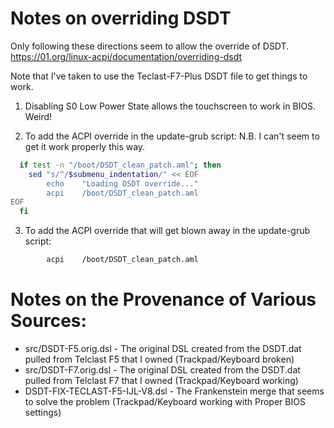 # Notes on overriding DSDT

Only following these directions seem to allow the override of DSDT.
https://01.org/linux-acpi/documentation/overriding-dsdt

Note that I've taken to use the Teclast-F7-Plus DSDT file to get things to work.


1. Disabling S0 Low Power State allows the touchscreen to work in BIOS.  Weird!


2. To add the ACPI override in the update-grub script:
N.B. I can't seem to get it work properly this way.

```bash
  if test -n "/boot/DSDT_clean_patch.aml"; then
    sed "s/^/$submenu_indentation/" << EOF
        echo    "Loading DSDT override..."
        acpi    /boot/DSDT_clean_patch.aml
EOF
  fi
```

3. To add the ACPI override that will get blown away in the update-grub script:

```bash
        acpi    /boot/DSDT_clean_patch.aml
```

# Notes on the Provenance of Various Sources:

* src/DSDT-F5.orig.dsl - The original DSL created from the DSDT.dat pulled from Telclast F5 that I owned (Trackpad/Keyboard broken)
* src/DSDT-F7.orig.dsl - The original DSL created from the DSDT.dat pulled from Telclast F7 that I owned (Trackpad/Keyboard working)
* DSDT-FIX-TECLAST-F5-IJL-V8.dsl - The Frankenstein merge that seems to solve the problem (Trackpad/Keyboard working with Proper BIOS settings)
